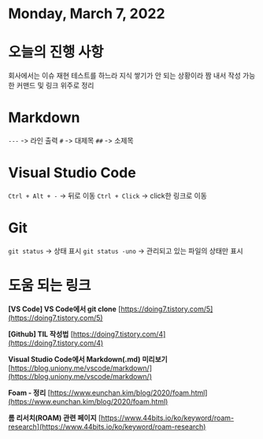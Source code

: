 # Monday, March 7, 2022
# 오늘의 진행 사항
회사에서는 이슈 재현 테스트를 하느라 지식 쌓기가 안 되는 상황이라 짬 내서 작성 가능한 커맨드 및 링크 위주로 정리
# Markdown
`---` -> 라인 출력
`#`   -> 대제목
`##`  -> 소제목 
# Visual Studio Code
`Ctrl + Alt + -` -> 뒤로 이동
`Ctrl + Click`   -> click한 링크로 이동
# Git
`git status` -> 상태 표시
`git status -uno` -> 관리되고 있는 파일의 상태만 표시
# 도움 되는 링크
**[VS Code] VS Code에서 git clone**
[https://doing7.tistory.com/5](https://doing7.tistory.com/5)

**[Github] TIL 작성법**
[https://doing7.tistory.com/4](https://doing7.tistory.com/4)

****Visual Studio Code에서 Markdown(.md) 미리보기****
[https://blog.uniony.me/vscode/markdown/](https://blog.uniony.me/vscode/markdown/)

****Foam - 정리****
[https://www.eunchan.kim/blog/2020/foam.html](https://www.eunchan.kim/blog/2020/foam.html)

**롬 리서치(ROAM) 관련 페이지**
[https://www.44bits.io/ko/keyword/roam-research](https://www.44bits.io/ko/keyword/roam-research)